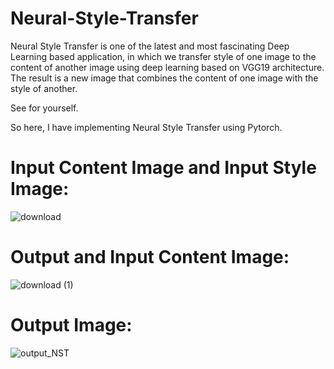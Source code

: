 # Neural-Style-Transfer

Neural Style Transfer is one of the latest and most fascinating Deep Learning based application,
in which we transfer style of one image to the content of another image using deep learning based on VGG19 architecture.
The result is a new image that combines the content of one image with the style of another.

See for yourself.


So here,
I have implementing Neural Style Transfer using Pytorch.

# Input Content Image and Input Style Image:
![download](https://user-images.githubusercontent.com/111170719/213918515-556f63fc-12e3-49c6-a1a7-7071cab66f7e.png)

# Output and Input Content Image:
![download (1)](https://user-images.githubusercontent.com/111170719/213918584-c976b629-901f-42c0-99e2-05d78edd35ed.png)



# Output Image:

![output_NST](https://user-images.githubusercontent.com/111170719/213918337-2f473764-a1fd-4a55-8e9a-bc99d853091b.jpg)
